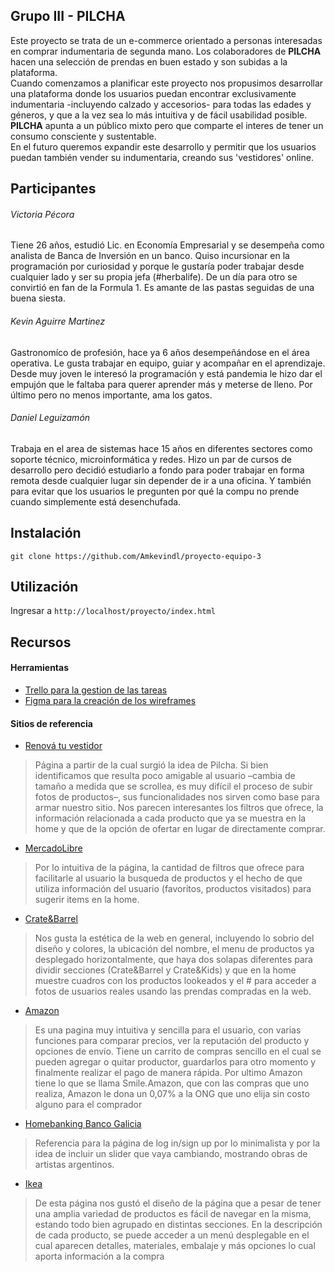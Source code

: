 ## Grupo III - PILCHA

Este proyecto se trata de un e-commerce orientado a personas interesadas en comprar indumentaria de segunda mano. Los colaboradores de **PILCHA** hacen una selección de prendas en buen estado y son subidas a la plataforma. <br>
Cuando comenzamos a planificar este proyecto nos propusimos desarrollar una plataforma donde los usuarios puedan encontrar exclusivamente indumentaria -incluyendo calzado y accesorios- para todas las edades y géneros, y que a la vez sea lo más intuitiva y de fácil usabilidad posible. <br>
**PILCHA** apunta a un público mixto pero que comparte el interes de tener un consumo consciente y sustentable. <br>
En el futuro queremos expandir este desarrollo y permitir que los usuarios puedan también vender su indumentaria, creando sus 'vestidores' online. 



## Participantes

###### Victoria Pécora
Tiene 26 años, estudió Lic. en Economía Empresarial y se desempeña como analista de Banca de Inversión en un banco. Quiso incursionar en la programación por curiosidad y porque le gustaría poder trabajar desde cualquier lado y ser su propia jefa (#herbalife). De un día para otro se convirtió en fan de la Formula 1. Es amante de las pastas seguidas de una buena siesta. 

###### Kevin Aguirre Martinez
Gastronomíco de profesión, hace ya 6 años desempeñándose en el área operativa. Le gusta trabajar en equipo, guiar y acompañar en el aprendizaje.
Desde muy joven le interesó la programación y está pandemia le hizo dar el empujón que le faltaba para querer aprender más y meterse de lleno.
Por último pero no menos importante, ama los gatos.

###### Daniel Leguizamón
Trabaja en el area de sistemas hace 15 años en diferentes sectores como soporte técnico, microinformática y redes. Hizo un par de cursos de desarrollo pero decidió estudiarlo a fondo para poder trabajar en forma remota desde cualquier lugar sin depender de ir a una oficina. Y también para evitar que los usuarios le pregunten por qué la compu no prende cuando simplemente está desenchufada.


## Instalación

```git clone https://github.com/Amkevindl/proyecto-equipo-3```



## Utilización

Ingresar a ```http://localhost/proyecto/index.html``` 



## Recursos

#### Herramientas

- [Trello para la gestion de las tareas](https://trello.com)
- [Figma para la creación de los wireframes](https://figma.com)



#### Sitios de referencia

- [Renová tu vestidor](https://www.renovatuvestidor.com/) <br>
>Página a partir de la cual surgió la idea de Pilcha. Si bien identificamos que resulta poco amigable al usuario –cambia de tamaño a medida que se scrollea, es muy difícil el proceso de subir fotos de productos–, sus funcionalidades nos sirven como base para armar nuestro sitio. Nos parecen interesantes los filtros que ofrece, la información relacionada a cada producto que ya se muestra en la home y que de la opción de ofertar en lugar de directamente comprar. <br>
- [MercadoLibre](https://www.mercadolibre.com.ar/)<br>
>Por lo intuitiva de la página, la cantidad de filtros que ofrece para facilitarle al usuario la busqueda de productos y el hecho de que utiliza información del usuario (favoritos, productos visitados) para sugerir items en la home.<br>
- [Crate&Barrel](https://www.crateandbarrel.com/)<br>
>Nos gusta la estética de la web en general, incluyendo lo sobrio del diseño y colores, la ubicación del nombre, el menu de productos ya desplegado horizontalmente, que haya dos solapas diferentes para dividir secciones (Crate&Barrel y Crate&Kids) y que en la home muestre cuadros con los productos lookeados y el # para acceder a fotos de usuarios reales usando las prendas compradas en la web. <br>
- [Amazon](https://www.amazon.com/)<br>
>Es una pagina muy intuitiva y sencilla para el usuario, con varias funciones para comparar precios, ver la reputación del producto y opciones de envío. Tiene un carrito de compras sencillo en el cual se pueden agregar o quitar productor, guardarlos para otro momento y finalmente realizar el pago de manera rápida. Por ultimo Amazon tiene lo que se llama Smile.Amazon, que con las compras que uno realiza, Amazon le dona un 0,07% a la ONG que uno elija sin costo alguno para el comprador
- [Homebanking Banco Galicia](https://www.onlinebanking.bancogalicia.com.ar/login)<br>
>Referencia para la página de log in/sign up por lo minimalista y por la idea de incluir un slider que vaya cambiando, mostrando obras de artistas argentinos. <br>
- [Ikea](https://www.ikea.com/)<br>
>De esta página nos gustó el diseño de la página que a pesar de tener una amplia variedad de productos es fácil de navegar en la misma, estando todo bien agrupado en distintas secciones. En la descripción de cada producto, se puede acceder a un menú desplegable en el cual aparecen detalles, materiales, embalaje y más opciones lo cual aporta información a la compra
